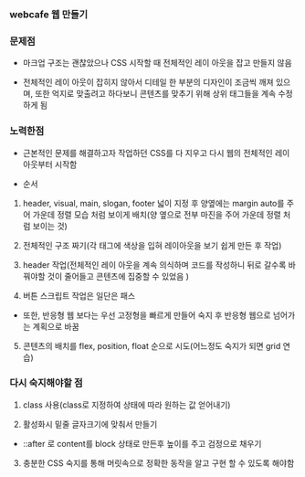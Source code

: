 ### webcafe 웹 만들기

### 문제점

- 마크업 구조는 괜찮았으나 CSS 시작할 때 전체적인 레이 아웃을 잡고 만들지 않음

- 전체적인 레이 아웃이 잡히지 않아서 디테일 한 부분의 디자인이 조금씩 깨져 있으며, 또한 억지로 맞출려고 하다보니 콘텐츠를 맞추기 위해 상위 태그들을 계속 수정하게 됨

### 노력한점

- 근본적인 문제를 해결하고자 작업하던 CSS를 다 지우고 다시 웹의 전체적인 레이 아웃부터 시작함

- 순서

1. header, visual, main, slogan, footer 넓이 지정 후 양옆에는 margin auto를 주어 가운데 정렬 모습 처럼 보이게 배치(양 옆으로 전부 마진을 주어 가운데 정렬 처럼 보이는 것)

2. 전체적인 구조 짜기(각 태그에 색상을 입혀 레이아웃을 보기 쉽게 만든 후 작업)

3. header 작업(전체적인 레이 아웃을 계속 의식하며 코드를 작성하니 뒤로 갈수록 바꿔야할 것이 줄어들고 콘텐츠에 집중할 수 있었음 )

4. 버튼 스크립트 작업은 일단은 패스

- 또한, 반응형 웹 보다는 우선 고정형을 빠르게 만들어 숙지 후 반응형 웹으로 넘어가는 계획으로 바꿈

5. 콘텐츠의 배치를 flex, position, float 순으로 시도(어느정도 숙지가 되면 grid 연습)

### 다시 숙지해야할 점

1. class 사용(class로 지정하여 상태에 따라 원하는 값 얻어내기)

2. 활성화시 밑줄 글자크기에 맞춰서 만들기

- ::after 로 content를 block 상태로 만든후 높이를 주고 검정으로 채우기

3. 충분한 CSS 숙지를 통해 머릿속으로 정확한 동작을 알고 구현 할 수 있도록 해야함
